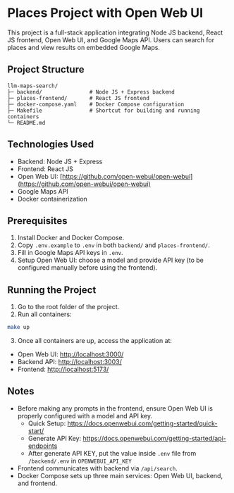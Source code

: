# Places Project with Open Web UI

This project is a full-stack application integrating Node JS backend, React JS frontend, Open Web UI, and Google Maps API. Users can search for places and view results on embedded Google Maps.

## Project Structure

```
llm-maps-search/
├─ backend/               # Node JS + Express backend
├─ places-frontend/       # React JS frontend
├─ docker-compose.yaml    # Docker Compose configuration
├─ Makefile               # Shortcut for building and running containers
└─ README.md
```

## Technologies Used

- Backend: Node JS + Express
- Frontend: React JS
- Open Web UI: [https://github.com/open-webui/open-webui](https://github.com/open-webui/open-webui)
- Google Maps API
- Docker containerization

## Prerequisites

1. Install Docker and Docker Compose.
2. Copy `.env.example` to `.env` in both `backend/` and `places-frontend/`.
3. Fill in Google Maps API keys in `.env`.
4. Setup Open Web UI: choose a model and provide API key (to be configured manually before using the frontend).

## Running the Project

1. Go to the root folder of the project.
2. Run all containers:

```bash
make up
```

3. Once all containers are up, access the application at:

- Open Web UI: [http://localhost:3000/](http://localhost:3000/)
- Backend API: [http://localhost:3003/](http://localhost:3003/)
- Frontend: [http://localhost:5173/](http://localhost:5173/)

## Notes

- Before making any prompts in the frontend, ensure Open Web UI is properly configured with a model and API key.
  - Quick Setup: https://docs.openwebui.com/getting-started/quick-start/
  - Generate API Key: https://docs.openwebui.com/getting-started/api-endpoints
  - After generate API KEY, put the value inside `.env` file from `/backend/.env` in `OPENWEBUI_API_KEY`
- Frontend communicates with backend via `/api/search`.
- Docker Compose sets up three main services: Open Web UI, backend, and frontend.
